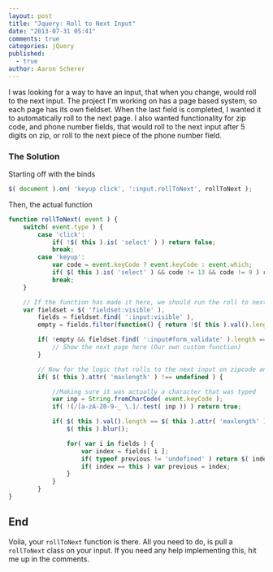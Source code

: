 ```yaml
---
layout: post
title: "Jquery: Roll to Next Input"
date: "2013-07-31 05:41"
comments: true
categories: jQuery
published: 
  - true
author: Aaron Scherer
---
```


I was looking for a way to have an input, that when you change, would roll to the next input. The project I'm working on has a page based system, so each page has its own fieldset. When the last field is completed, I wanted it to automatically roll to the next page. I also wanted functionality for zip code, and phone number fields, that would roll to the next input after 5 digits on zip, or roll to the next piece of the phone number field.

### The Solution

Starting off with the binds

```js
$( document ).on( 'keyup click', ':input.rollToNext', rollToNext );
```

Then, the actual function

```js
function rollToNext( event ) {
	switch( event.type ) {
		case 'click':
			if( !$( this ).is( 'select' ) ) return false;
			break;
		case 'keyup':
			var code = event.keyCode ? event.keyCode : event.which;
			if( $( this ).is( 'select' ) && code != 13 && code != 9 ) return false;
			break;
	}

	// If the function has made it here, we should run the roll to next logic
	var fieldset = $( 'fieldset:visible' ),
		fields = fieldset.find( ':input:visible' ),
		empty = fields.filter(function() { return !$( this ).val().length } ).length;

		if( !empty && fieldset.find( ':input#form_validate' ).length == 0 ) {
			// Show the next page here (Our own custom function)
		}

		// Now for the logic that rolls to the next input on zipcode and phone
		if( $( this ).attr( 'maxlength' ) !== undefined ) {

			//Making sure it was actually a character that was typed
			var inp = String.fromCharCode( event.keyCode );
			if( !(/[a-zA-Z0-9-_ \.]/.test( inp )) ) return true;

			if( $( this ).val().length == $( this ).attr( 'maxlength' ) ) {
				$( this ).blur();

				for( var i in fields ) {
					var index = fields[ i ];
					if( typeof previous != 'undefined' ) return $( index ).focus();
					if( index == this ) var previous = index;
				}
			}
		}
}
```


## End

Voila, your `rollToNext` function is there. All you need to do, is pull a `rollToNext` class on your input. If you need any help implementing this, hit me up in the comments.
